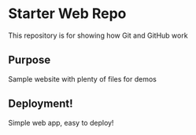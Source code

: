 # Starter Web Repo

This repository is for showing how Git and GitHub work

## Purpose

Sample website with plenty of files for demos

## Deployment!

Simple web app, easy to deploy!
